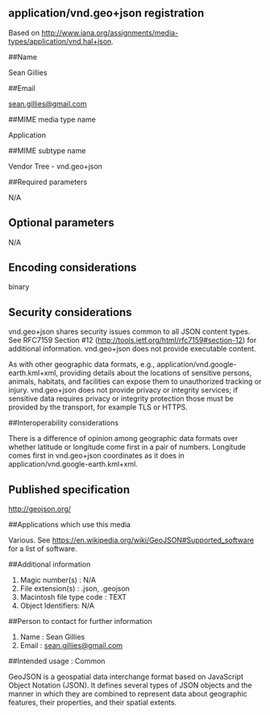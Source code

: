 application/vnd.geo+json registration
-------------------------------------

Based on http://www.iana.org/assignments/media-types/application/vnd.hal+json.

##Name

Sean Gillies

##Email

sean.gillies@gmail.com

##MIME media type name

Application

##MIME subtype name

Vendor Tree - vnd.geo+json

##Required parameters

N/A

## Optional parameters

N/A

## Encoding considerations

binary

## Security considerations

vnd.geo+json shares security issues common to all JSON content types.
See RFC7159 Section #12 (http://tools.ietf.org/html/rfc7159#section-12)
for additional information. vnd.geo+json does not provide executable
content. 

As with other geographic data formats, e.g.,
application/vnd.google-earth.kml+xml, providing details about the locations of
sensitive persons, animals, habitats, and facilities can expose them to
unauthorized tracking or injury. vnd.geo+json does not provide privacy or
integrity services; if sensitive data requires privacy or integrity protection
those must be provided by the transport, for example TLS or HTTPS.

##Interoperability considerations

There is a difference of opinion among geographic data formats
over whether latitude or longitude come first in a pair of
numbers. Longitude comes first in vnd.geo+json coordinates as it 
does in application/vnd.google-earth.kml+xml.

## Published specification

http://geojson.org/

##Applications which use this media

Various. See https://en.wikipedia.org/wiki/GeoJSON#Supported_software
for a list of software.

##Additional information

1. Magic number(s) : N/A
2. File extension(s) : .json, .geojson
3. Macintosh file type code : TEXT
4. Object Identifiers: N/A


##Person to contact for further information

1. Name : Sean Gillies
2. Email : sean.gillies@gmail.com

##Intended usage : Common

GeoJSON is a geospatial data interchange format based on JavaScript
Object Notation (JSON).  It defines several types of JSON objects and
the manner in which they are combined to represent data about
geographic features, their properties, and their spatial extents.

